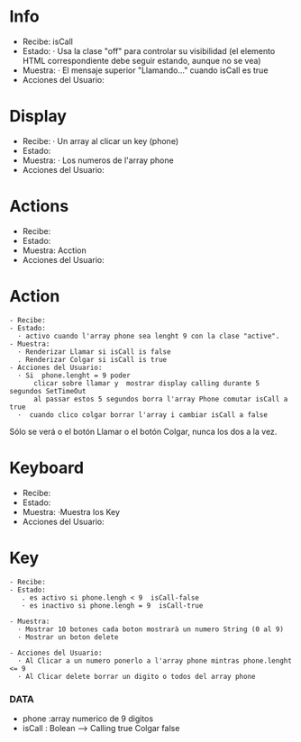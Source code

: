 # Info

- Recibe:
  isCall
- Estado:
  · Usa la clase "off" para controlar su visibilidad (el elemento HTML correspondiente debe seguir estando, aunque no se vea)
- Muestra:
  · El mensaje superior "Llamando..." cuando isCall es true
- Acciones del Usuario:

# Display

- Recibe:
  · Un array al clicar un key (phone)
- Estado:
- Muestra:
  · Los numeros de l'array phone
- Acciones del Usuario:

# Actions

- Recibe:
- Estado:
- Muestra:
  Acction
- Acciones del Usuario:

# Action

    - Recibe:
    - Estado:
      · activo cuando l'array phone sea lenght 9 con la clase "active".
    - Muestra:
      · Renderizar Llamar si isCall is false
      . Renderizar Colgar si isCall is true
    - Acciones del Usuario:
      · Si  phone.lenght = 9 poder
          clicar sobre llamar y  mostrar display calling durante 5 segundos SetTimeOut
          al passar estos 5 segundos borra l'array Phone comutar isCall a true
      ·  cuando clico colgar borrar l'array i cambiar isCall a false

Sólo se verá o el botón Llamar o el botón Colgar, nunca los dos a la vez.

# Keyboard

- Recibe:
- Estado:
- Muestra:
  ·Muestra los Key
- Acciones del Usuario:

# Key

    - Recibe:
    - Estado:
       . es activo si phone.lengh < 9  isCall-false
       · es inactivo si phone.lengh = 9  isCall-true

    - Muestra:
      · Mostrar 10 botones cada boton mostrarà un numero String (0 al 9)
      · Mostrar un boton delete

    - Acciones del Usuario:
      · Al Clicar a un numero ponerlo a l'array phone mintras phone.lenght <= 9
      · Al Clicar delete borrar un digito o todos del array phone

### DATA

- phone :array numerico de 9 digitos
- isCall : Bolean --> Calling true Colgar false
